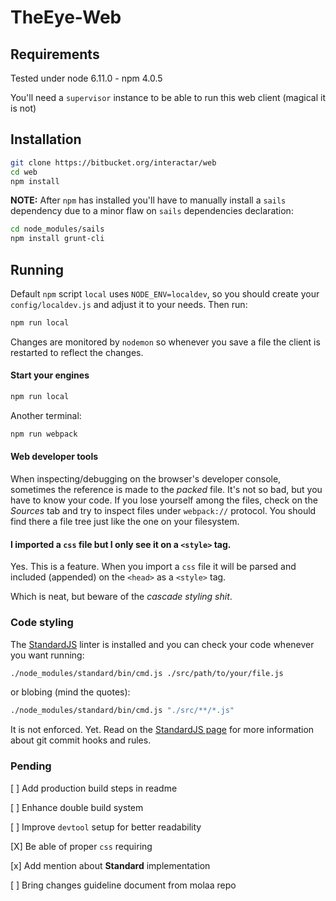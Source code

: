 # TheEye-Web

## Requirements
Tested under node 6.11.0 - npm 4.0.5

You'll need a `supervisor` instance to be able to run this web client (magical it is not)

## Installation

```bash
git clone https://bitbucket.org/interactar/web
cd web
npm install
```

**NOTE:** After `npm` has installed you'll have to manually install a `sails` dependency
due to a minor flaw on `sails` dependencies declaration:

```bash
cd node_modules/sails
npm install grunt-cli
```

## Running

Default `npm` script `local` uses `NODE_ENV=localdev`, so you should create your
`config/localdev.js` and adjust it to your needs. Then run:

```bash
npm run local
```

Changes are monitored by `nodemon` so whenever you save a file the client is restarted
to reflect the changes.

####  Start your engines

```bash
npm run local
```

Another terminal:

```bash
npm run webpack
```

#### Web developer tools

When inspecting/debugging on the browser's developer console, sometimes the
reference is made to the _packed_ file. It's not so bad, but you have to know
your code. If you lose yourself among the files, check on the _Sources_ tab
and try to inspect files under `webpack://` protocol. You should find there
a file tree just like the one on your filesystem.

#### I imported a `css` file but I only see it on a `<style>` tag.

Yes. This is a feature. When you import a `css` file it will be parsed
and included (appended) on the `<head>` as a `<style>` tag.

Which is neat, but beware of the _cascade styling shit_.

### Code styling

The [StandardJS][1] linter is installed and you can check your code whenever you want running:

```bash
./node_modules/standard/bin/cmd.js ./src/path/to/your/file.js
```

or blobing (mind the quotes):

```bash
./node_modules/standard/bin/cmd.js "./src/**/*.js"
```

It is not enforced. Yet. Read on the [StandardJS page][1] for more information about git commit hooks and rules.

[1]: https://github.com/feross/standard

### Pending

  [ ] Add production build steps in readme

  [ ] Enhance double build system

  [ ] Improve `devtool` setup for better readability

  [X] Be able of proper `css` requiring

  [x] Add mention about **Standard** implementation

  [ ] Bring changes guideline document from molaa repo
